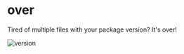 # over
Tired of multiple files with your package version? It's over!

![version](https://img.shields.io/badge/version-0.0.1-blue)
